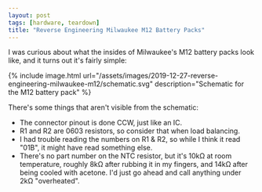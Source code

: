 ```yaml
---
layout: post
tags: [hardware, teardown]
title: "Reverse Engineering Milwaukee M12 Battery Packs"
---
```


I was curious about what the insides of Milwaukee's M12 battery packs look
like, and it turns out it's fairly simple:

{% include image.html
    url="/assets/images/2019-12-27-reverse-engineering-milwaukee-m12/schematic.svg"
    description="Schematic for the M12 battery pack" %}

There's some things that aren't visible from the schematic:

- The connector pinout is done CCW, just like an IC.
- R1 and R2 are 0603 resistors, so consider that when load balancing.
- I had trouble reading the numbers on R1 & R2, so while I think it read "01B",
  it might have read something else.
- There's no part number on the NTC resistor, but it's 10kΩ at room
  temperature, roughly 8kΩ after rubbing it in my fingers, and 14kΩ after being
  cooled with acetone. I'd just go ahead and call anything under 2kΩ "overheated".
